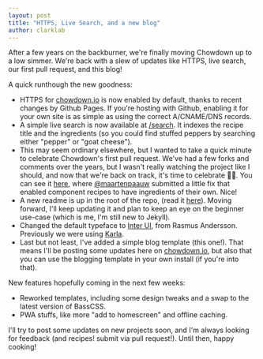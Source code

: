 ```yaml
---
layout: post
title: "HTTPS, Live Search, and a new blog"
author: clarklab
---
```


After a few years on the backburner, we're finally moving Chowdown up to a low simmer. We're back with a slew of updates like HTTPS, live search, our first pull request, and this blog!

A quick runthough the new goodness:

- HTTPS for [chowdown.io](https://chowdown.io) is now enabled by default, thanks to recent changes by Github Pages. If you're hosting with Github, enabling it for your own site is as simple as using the correct A/CNAME/DNS records.
- A simple live search is now available at [/search](/search). It indexes the recipe title and the ingredients (so you could find stuffed peppers by searching either "pepper" or "goat cheese").
- This may seem ordinary elsewhere, but I wanted to take a quick minute to celebrate Chowdown's first pull request. We've had a few forks and comments over the years, but I wasn't really watching the project like I should, and now that we're back on track, it's time to celebrate 🎉🙌. You can see it [here](https://github.com/clarklab/chowdown/pull/8), where [@maartenpaauw](https://github.com/maartenpaauw) submitted a little fix that enabled component recipes to have ingredients of their own. Nice!
- A new readme is up in the root of the repo, (read it [here](https://github.com/clarklab/chowdown)). Moving forward, I'll keep updating it and plan to keep an eye on the beginner use-case (which is me, I'm still new to Jekyll).
- Changed the default typeface to [Inter UI](https://rsms.me/inter/), from Rasmus Andersson. Previously we were using [Karla](https://fonts.google.com/specimen/Karla).
- Last but not least, I've added a simple blog template (this one!). That means I'll be posting some updates here on [chowdown.io](https://chowdown.io), but also that you can use the blogging template in your own install (if you're into that).

New features hopefully coming in the next few weeks:

- Reworked templates, including some design tweaks and a swap to the latest version of BassCSS.
- PWA stuffs, like more "add to homescreen" and offline caching.

I'll try to post some updates on new projects soon, and I'm always looking for feedback (and recipes! submit via pull request!). Until then, happy cooking!
